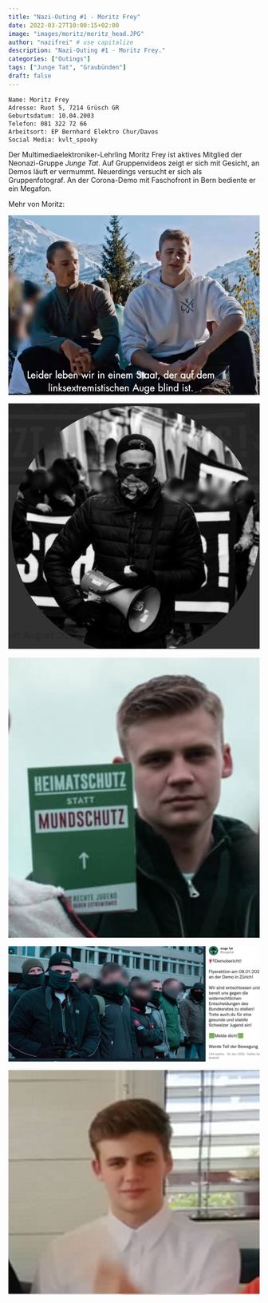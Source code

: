 ```yaml
---
title: "Nazi-Outing #1 - Moritz Frey"
date: 2022-03-27T10:00:15+02:00
image: "images/moritz/moritz_head.JPG"
author: "nazifrei" # use capitalize
description: "Nazi-Outing #1 - Moritz Frey."
categories: ["Outings"]
tags: ["Junge Tat", "Graubünden"]
draft: false
---
```


```
Name: Moritz Frey
Adresse: Ruot 5, 7214 Grüsch GR
Geburtsdatum: 10.04.2003
Telefon: 081 322 72 66
Arbeitsort: EP Bernhard Elektro Chur/Davos
Social Media: kvlt_spooky
```

Der Multimediaelektroniker-Lehrling Moritz Frey ist aktives Mitglied der Neonazi-Gruppe _Junge Tat_. Auf Gruppenvideos zeigt er sich mit Gesicht, an Demos läuft er vermummt. Neuerdings versucht er sich als Gruppenfotograf. An der Corona-Demo mit Faschofront in Bern bediente er ein Megafon.


Mehr von Moritz:

![](/images/moritz/moritz1.png)

![](/images/moritz/moritz2.JPG)

![](/images/moritz/moritz3.png)

![](/images/moritz/moritz4.JPG)

![](/images/moritz/moritz5.png)